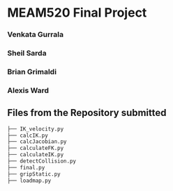 # MEAM520 Final Project

### Venkata Gurrala

### Sheil Sarda

### Brian Grimaldi

### Alexis Ward

## Files from the Repository submitted

```sh
├── IK_velocity.py
├── calcIK.py
├── calcJacobian.py
├── calculateFK.py
├── calculateIK.py
├── detectCollision.py
├── final.py
├── gripStatic.py
├── loadmap.py
```

